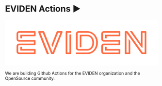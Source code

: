 # EVIDEN Actions ▶️

![The Eviden Logo](https://github.com/eviden-actions/.github/blob/main/profile/assets/Eviden_Logo_Orange.png?raw=true)

We are building Github Actions for the EVIDEN organization and the OpenSource community.
